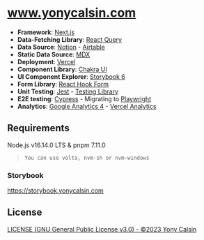 # www.yonycalsin.com

- **Framework**: [Next.js](https://nextjs.org/)
- **Data-Fetching Library**: [React Query](https://react-query.tanstack.com/)
- **Data Source**: [Notion](https://www.notion.so/) - [Airtable](https://www.airtable.com/)
- **Static Data Source**: [MDX](https://github.com/mdx-js/mdx)
- **Deployment**: [Vercel](https://vercel.com)
- **Component Library**: [Chakra UI](https://chakra-ui.com/)
- **UI Component Explorer**: [Storybook 6](https://storybook.js.org/)
- **Form Library**: [React Hook Form](https://react-hook-form.com/)
- **Unit Testing**: [Jest](https://jestjs.io/) - [Testing Library](https://testing-library.com/)
- **E2E testing**: [Cypress](https://www.cypress.io/) - Migrating to [Playwright](https://playwright.dev/)
- **Analytics**: [Google Analytics 4](https://analytics.google.com/) - [Vercel Analytics](https://vercel.com/analytics)

## Requirements

Node.js v16.14.0 LTS & pnpm 7.11.0

> `You can use volta, nvm-sh or nvm-windows`

### Storybook

https://storybook.yonycalsin.com

## License

[LICENSE (GNU General Public License v3.0) - ©2023 Yony Calsin](LICENSE)
